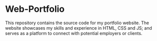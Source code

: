 # Web-Portfolio
This repository contains the source code for my portfolio website. The website showcases my skills and experience in HTML, CSS and JS; and serves as a platform to connect with potential employers or clients.
